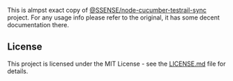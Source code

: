 This is almpst exact copy of [@SSENSE/node-cucumber-testrail-sync](https://github.com/SSENSE/node-cucumber-testrail-sync) project.
For any usage info please refer to the original, it has some decent documentation there.

## License

This project is licensed under the MIT License - see the [LICENSE.md](LICENSE.md) file for details.
